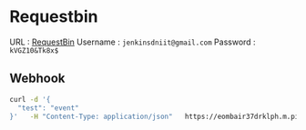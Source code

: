 # Requestbin

URL : [RequestBin](https://requestbin.com/)
Username : `jenkinsdniit@gmail.com`
Password : `kVGZ10&Tk8x$`

## Webhook 

```bash
curl -d '{
  "test": "event"
}'   -H "Content-Type: application/json"   https://eombair37drklph.m.pipedream.net
```

